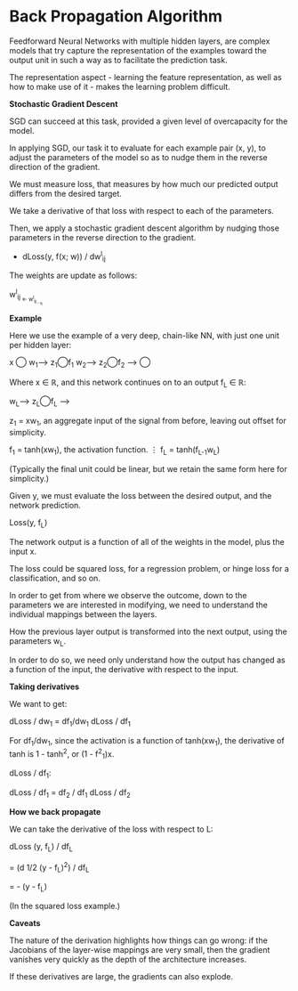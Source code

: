 # Back Propagation Algorithm

Feedforward Neural Networks with multiple hidden layers, are complex models that try capture the representation of the examples toward the output unit in such a way as to facilitate the prediction task.

The representation aspect - learning the feature representation, as well as how to make use of it - makes the learning problem difficult.

**Stochastic Gradient Descent**

SGD can succeed at this task, provided a given level of overcapacity for the model.

In applying SGD, our task it to evaluate for each example pair (x, y), to adjust the parameters of the model so as to nudge them in the reverse direction of the gradient.

We must measure loss, that measures by how much our predicted output differs from the desired target.

We take a derivative of that loss with respect to each of the parameters.

Then, we apply a stochastic gradient descent algorithm by nudging those parameters in the reverse direction to the gradient.

- dLoss(y, f(x; w)) / dw<sup>l</sup><sub>ij<sub>

The weights are update as follows:

w<sup>l</sup><sub>ij<sub> ← w<sup>l</sup><sub>ij<sub> - η

**Example**

Here we use the example of a very deep, chain-like NN, with just one unit per hidden layer:

x ◯ w<sub>1</sub>⟶ z<sub>1</sub>◯f<sub>1</sub> w<sub>2</sub>⟶ z<sub>2</sub>◯f<sub>2</sub> ⟶ ◯

Where x ∈ ℝ, and this network continues on to an output f<sub>L</sub> ∈ ℝ:

w<sub>L</sub>⟶ z<sub>L</sub>◯f<sub>L</sub> ⟶

z<sub>1</sub> = xw<sub>1</sub>, an aggregate input of the signal from before, leaving out offset for simplicity.

f<sub>1</sub> = tanh(xw<sub>1</sub>), the activation function.
⋮
f<sub>L</sub> = tanh(f<sub>L-1</sub>w<sub>L</sub>)

(Typically the final unit could be linear, but we retain the same form here for simplicity.)

Given y, we must evaluate the loss between the desired output, and the network prediction.

Loss(y, f<sub>L</sub>)

The network output is a function of all of the weights in the model, plus the input x.

The loss could be squared loss, for a regression problem, or hinge loss for a classification, and so on.

In order to get from where we observe the outcome, down to the parameters we are interested in modifying, we need to understand the individual mappings between the layers.

How the previous layer output is transformed into the next output, using the parameters w<sub>L</sub>.

In order to do so, we need only understand how the output has changed as a function of the input, the derivative with respect to the input.

**Taking derivatives**

We want to get:

dLoss / dw<sub>1</sub> = df<sub>1</sub>/dw<sub>1</sub> dLoss / df<sub>1</sub>

For df<sub>1</sub>/dw<sub>1</sub>, since the activation is a function of tanh(xw<sub>1</sub>), the derivative of tanh is 1 - tanh<sup>2</sup>, or (1 - f<sup>2</sup><sub>1</sub>)x.

dLoss / df<sub>1</sub>:

dLoss / df<sub>1</sub> = df<sub>2</sub> / df<sub>1</sub> dLoss / df<sub>2</sub>

**How we back propagate**

We can take the derivative of the loss with respect to L:

dLoss (y, f<sub>L</sub>) / df<sub>L</sub>

= (d 1/2 (y - f<sub>L</sub>)<sup>2</sup>) / df<sub>L</sub>

= - (y - f<sub>L</sub>)

(In the squared loss example.)

**Caveats**

The nature of the derivation highlights how things can go wrong: if the Jacobians of the layer-wise mappings are very small, then the gradient vanishes very quickly as the depth of the architecture increases.

If these derivatives are large, the gradients can also explode.

